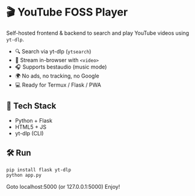 # 🎬 YouTube FOSS Player

Self-hosted frontend & backend to search and play YouTube videos using `yt-dlp`.

- 🔍 Search via yt-dlp (`ytsearch`)
- 🎥 Stream in-browser with `<video>`
- 🎧 Supports bestaudio (music mode)
- 🌍 No ads, no tracking, no Google
- 💻 Ready for Termux / Flask / PWA

## 🚀 Tech Stack

- Python + Flask
- HTML5 + JS
- yt-dlp (CLI)

## 🛠️ Run

```bash
pip install flask yt-dlp
python app.py
```

Goto localhost:5000 (or 127.0.0.1:5000)
Enjoy!
